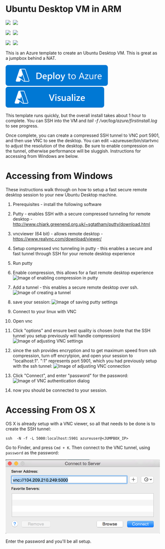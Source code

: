 # Ubuntu Desktop VM in ARM

<IMG SRC="https://azurequickstartsservice.blob.core.windows.net/badges/ubuntu-desktop-gnome/PublicLastTestDate.svg" />&nbsp;
<IMG SRC="https://azurequickstartsservice.blob.core.windows.net/badges/ubuntu-desktop-gnome/PublicDeployment.svg" />&nbsp;

<IMG SRC="https://azurequickstartsservice.blob.core.windows.net/badges/ubuntu-desktop-gnome/FairfaxLastTestDate.svg" />&nbsp;
<IMG SRC="https://azurequickstartsservice.blob.core.windows.net/badges/ubuntu-desktop-gnome/FairfaxDeployment.svg" />&nbsp;

<IMG SRC="https://azurequickstartsservice.blob.core.windows.net/badges/ubuntu-desktop-gnome/BestPracticeResult.svg" />&nbsp;
<IMG SRC="https://azurequickstartsservice.blob.core.windows.net/badges/ubuntu-desktop-gnome/CredScanResult.svg" />&nbsp;

This is an Azure template to create an Ubuntu Desktop VM.  This is great as a jumpbox behind a NAT.

<a href="https://portal.azure.com/#create/Microsoft.Template/uri/https%3A%2F%2Fraw.githubusercontent.com%2FAzure%2Fazure-quickstart-templates%2Fmaster%2Fubuntu-desktop-gnome%2Fazuredeploy.json" target="_blank">
    <img src="https://raw.githubusercontent.com/Azure/azure-quickstart-templates/master/1-CONTRIBUTION-GUIDE/images/deploytoazure.svg"/>
</a>
<a href="http://armviz.io/#/?load=https%3A%2F%2Fraw.githubusercontent.com%2FAzure%2Fazure-quickstart-templates%2Fmaster%2Fubuntu-desktop-gnome%2Fazuredeploy.json" target="_blank">
    <img src="https://raw.githubusercontent.com/Azure/azure-quickstart-templates/master/1-CONTRIBUTION-GUIDE/images/visualizebutton.svg"/>
</a>

This template runs quickly, but the overall install takes about 1 hour to complete.  You can SSH into the VM and *tail -f /var/log/azure/firstinstall.log* to see progress.

Once complete, you can create a compressed SSH tunnel to VNC port 5901, and then use VNC to see the desktop.  You can edit ~azureuser/bin/startvnc to adjust the resolution of the desktop.  Be sure to enable compression on the tunnel, otherwise performance will be sluggish.  Instructions for accessing from Windows are below.

# Accessing from Windows

These instructions walk through on how to setup a fast secure remote desktop session to your new Ubuntu Desktop machine.

1. Prerequisites - install the following software
 1. Putty - enables SSH with a secure compressed tunneling for remote desktop - http://www.chiark.greenend.org.uk/~sgtatham/putty/download.html
 2. vncviewer (64 bit) - allows remote desktop - https://www.realvnc.com/download/viewer/

2. Setup compressed vnc tunneling in putty - this enables a secure and fast tunnel through SSH for your remote desktop experience
 1. Run putty
 2. Enable compression, this allows for a fast remote desktop experience
 ![Image of enabling compression in putty](https://raw.githubusercontent.com/Azure/azure-quickstart-templates/master/ubuntu-desktop-gnome/images/putty-compression.png)
 3. Add a tunnel - this enables a secure remote desktop over ssh.
 ![Image of creating a tunnel](https://raw.githubusercontent.com/Azure/azure-quickstart-templates/master/ubuntu-desktop-gnome/images/putty-vnc-tunnel.png)
 4. save your session:
 ![Image of saving putty settings](https://raw.githubusercontent.com/Azure/azure-quickstart-templates/master/ubuntu-desktop-gnome/images/putty-vnc-settings.png)

3. Connect to your linux with VNC
 1. Open vnc
 2. Click "options" and ensure best quality is chosen (note that the SSH tunnel you setup previously will handle compression)
 ![Image of adjusting VNC settings](https://raw.githubusercontent.com/Azure/azure-quickstart-templates/master/ubuntu-desktop-gnome/images/vnc-settings.png)
 3. since the ssh provides encryption and to get maximum speed from ssh compression, turn off encrytpion, and open your session to "localhost:1".  ":1" represents port 5901, which you had previously setup with the ssh tunnel:
 ![Image of adjusting VNC connection](https://raw.githubusercontent.com/Azure/azure-quickstart-templates/master/ubuntu-desktop-gnome/images/vnc-connection.png)
 4. Click "Connect", and enter "password" for the password:
 ![Image of VNC authentication dialog](https://raw.githubusercontent.com/Azure/azure-quickstart-templates/master/ubuntu-desktop-gnome/images/vnc-authentication.png)
 5. now you should be connected to your session.

# Accessing From OS X

OS X is already setup with a VNC viewer, so all that needs to be done is to create the SSH tunnel:

```
ssh  -N -f -L 5000:localhost:5901 azureuser@<JUMPBOX_IP>
```

Go to Finder, and press `Cmd + K`. Then connect to the VNC tunnel, using `password` as the password:

![OSX Connection Dialog](images/osx-connection-dialog.png)

Enter the password and you'll be all setup.


